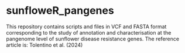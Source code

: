 # sunfloweR_pangenes
This repository contains scripts and files in VCF and FASTA format corresponding to the study of annotation and characterisation at the pangenome level of sunflower disease resistance genes. The reference article is: Tolentino et al. (2024) 
